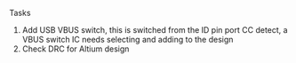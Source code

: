 Tasks

1. Add USB VBUS switch, this is switched from the ID pin port CC detect, a VBUS switch IC needs selecting and adding to the design 
2. Check DRC for Altium design
